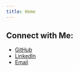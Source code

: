 ```yaml
---
title: Home
---
```


## Connect with Me:
- [GitHub](https://github.com/hsin456)
- [LinkedIn](https://www.linkedin.com/in/hsin456)
- [Email](mailto:wendy900513@gmail.com)
